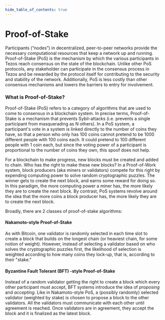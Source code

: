 ```yaml
---
hide_table_of_contents: true
---
```

# Proof-of-Stake

Participants \(“nodes”\) in decentralized, peer-to-peer networks provide the necessary computational resources that keep a network up and running. Proof-of-Stake \(PoS\) is the mechanism by which the various participants in Tezos reach consensus on the state of the blockchain. Unlike other PoS protocols, any stakeholder can participate in the consensus process in Tezos and be rewarded by the protocol itself for contributing to the security and stability of the network. Additionally, PoS is less costly than other consensus mechanisms and lowers the barriers to entry for involvement.

### What is Proof-of-Stake?

Proof-of-Stake \(PoS\) refers to a category of algorithms that are used to come to consensus in a blockchain system. In precise terms, Proof-of-Stake is a mechanism that prevents Sybil-attacks \(i.e. prevents a single participant from masquerading as N others\). In a PoS system, a participant's vote in a system is linked directly to the number of coins they have, so that a person who only has 100 coins cannot pretend to be 1000 different people with 100 coins each. It could pretend to 100 different people with 1 coin each, but since the voting power of a participant is proportional to the number of coins they own, this spoof does not help.

For a blockchain to make progress, new blocks must be created and added to chain. Who has the right to make these new blocks? In a Proof-of-Work system, block producers \(aka miners or validators\) compete for this right by expending computing power to solve random cryptographic puzzles. The winner gets to create the next block, and earns some reward for doing so. In this paradigm, the more computing power a miner has, the more likely they are to create the next block. By contrast, PoS systems revolve around the idea that the more coins a block producer has, the more likely they are to create the next block.

Broadly, there are 2 classes of proof-of-stake algorithms:

#### **Nakamoto-style Proof-of-Stake**

As with Bitcoin, one validator is randomly selected in each time slot to create a block that builds on the longest chain \(or heaviest chain, for some notion of weight\). However, instead of selecting a validator based on who solves the cryptographic puzzles first, the likelihood of selection is weighted according to how many coins they lock-up, that is, according to their "stake."

#### **Byzantine Fault Tolerant \(BFT\) -style Proof-of-Stake**

Instead of a random validator getting the right to create a block which every other participant must accept, BFT systems introduce the idea of _proposing_ and _accepting_. Like in Nakamoto-style PoS, a \(possibly randomly\) selected validator \(weighted by stake\) is chosen to propose a block to the other validators. All the validators must communicate with each other until agreement is reached. Once validators are in agreement, they accept the block and it is finalized as the latest block.

